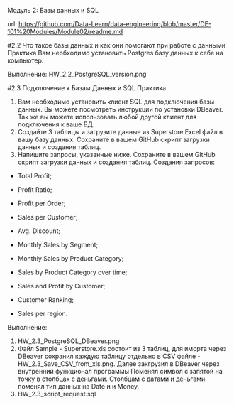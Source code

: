 Модуль 2: Базы данных и SQL

url: https://github.com/Data-Learn/data-engineering/blob/master/DE-101%20Modules/Module02/readme.md

#2.2 Что такое базы данных и как они помогают при работе с данными
Практика
Вам необходимо установить Postgres базу данных к себе на компьютер.

Выполнение:
HW_2.2_PostgreSQL_version.png


#2.3 Подключение к Базам Данных и SQL
Практика 
1. Вам необходимо установить клиент SQL для подключения базы данных. Вы можете посмотреть инструкции по установки DBeaver. Так же вы можете использовать любой другой клиент для подключения к ваше БД.
2. Создайте 3 таблицы и загрузите данные из Superstore Excel файл в вашу базу данных. Сохраните в вашем GitHub скрипт загрузки данных и создания таблиц.
3. Напишите запросы, указанные ниже. Сохраните в вашем GitHub скрипт загрузки данных и создания таблиц.
Cоздания запросов:
- Total Profit;
- Profit Ratio;
- Profit per Order;
- Sales per Customer;
- Avg. Discount;
- Monthly Sales by Segment;
- Monthly Sales by Product Category;

- Sales by Product Category over time;

- Sales and Profit by Customer;
- Customer Ranking;
- Sales per region.


Выполнение:
1. HW_2.3_PostgreSQL_DBeaver.png
2. Файл Sample - Superstore.xls состоит из 3 таблиц, для иморта через DBeaver сохранил каждую таблицу отдельно в CSV файле - HW_2.3_Save_CSV_from_xls.png. Далее закгрузил в DBeaver через внутренний функционал программы
Поменял символ с запятой на точку в столбцах с деньгами. Столбцам с датами и деньгами поменял тип данных на Date и и Money.  
3. HW_2.3_script_request.sql
